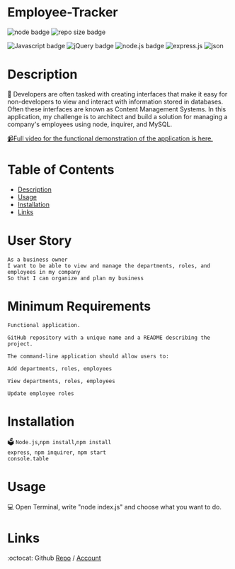 # Employee-Tracker

![node badge](https://img.shields.io/badge/node-v12.19.0-green.svg)
  ![repo size badge](https://img.shields.io/badge/reposize-57KB-blue.svg)

  ![Javascript badge](https://img.shields.io/badge/JavaScript-yellow.svg)
  ![jQuery badge](https://img.shields.io/badge/jQuery-blue.svg)
  ![node.js badge](https://img.shields.io/badge/node.js-green.svg)
  ![express.js](https://img.shields.io/badge/express.js-red.svg)
  ![json](https://img.shields.io/badge/json-orange.svg)

 
  
  
  # Description
  📝 Developers are often tasked with creating interfaces that make it easy for non-developers to view and interact with information stored in databases. Often these interfaces are known as Content Management Systems. In this application, my challenge is to architect and build a solution for managing a company's employees using node, inquirer, and MySQL.
 
<p>
<a href="https://youtu.be/-Ppu15HnsMo" rel="nofollow"><g-emoji class="g-emoji" alias="video_camera" fallback-src="https://github.githubassets.com/images/icons/emoji/unicode/1f4f9.png">📹</g-emoji>Full video for the functional demonstration of the application is here.</a>

  # Table of Contents
  - [Description](#description)
  - [Usage](#usage)
  - [Installation](#installation)
  - [Links](#links)

 # User Story
```
As a business owner
I want to be able to view and manage the departments, roles, and employees in my company
So that I can organize and plan my business

```

# Minimum Requirements
```
Functional application.

GitHub repository with a unique name and a README describing the project.

The command-line application should allow users to:

Add departments, roles, employees

View departments, roles, employees

Update employee roles
```

# Installation
🗳 <code>Node.js</code>,<code>npm install</code>,<code>npm install express</code>,<code> npm inquirer</code>,<code> npm start</code><code> console.table</code>

# Usage
💻 Open Terminal, write "node index.js" and choose what you want to do.

  
# Links
:octocat: Github [Repo](https://github.com/jmorris107/Employee-Tracker.github.io) / [Account](https://github.com/)<br />
<br />
  
